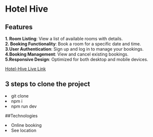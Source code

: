 # Hotel Hive

## Features

**1. Room Listing**: View a list of available rooms with details.<br>
**2. Booking Functionality**: Book a room for a specific date and time.<br>
**3.User Authentication**: Sign up and log in to manage your bookings.<br>
**4.Booking Management**: View and cancel existing bookings.<br>
**5.Responsive Design**: Optimized for both desktop and mobile devices.

[Hotel-Hive Live Link]( https://boisterous-strudel-2d14a7.netlify.app/)

## 3 steps to clone the project
<li>git clone</li>
<li>npm i</li>
<li>npm run dev</li>

##Technologies
<li>Online booking</li>
<li>See location</li>
